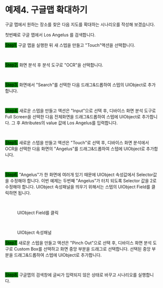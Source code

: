 # 예제4. 구글맵 확대하기

구글 맵에서 원하는 장소를 찾은 다음 지도를 확대하는 시나리오를 작성해 보겠습니다.

첫번째로 구글 맵에서 Los Angelus 를 검색합니다.&#x20;

<mark style="background-color:green;">Step1.</mark> 구글 맵을 실행한 뒤 새 스텝을 만들고 "Touch"액션을 선택합니다.

<figure><img src="../.gitbook/assets/스크린샷 2022-09-23 오전 11.35.26.png" alt=""><figcaption></figcaption></figure>



<mark style="background-color:green;">Step2.</mark> 화면 분석 후 분석 도구로 "OCR"을 선택합니다.

<figure><img src="../.gitbook/assets/스크린샷 2022-09-23 오전 11.37.26 (1).png" alt=""><figcaption></figcaption></figure>

<mark style="background-color:green;">Step3.</mark> 화면에서 "Search"를 선택한 다음 드래그&드롭하여 스텝의 UIObject로 추가합니다.&#x20;

<figure><img src="../.gitbook/assets/스크린샷 2022-09-23 오전 11.39.05.png" alt=""><figcaption></figcaption></figure>

<mark style="background-color:green;">Step4.</mark> 새로운 스텝을 만들고 액션은 "Input"으로 선택 후, 디바이스 화면 분석 도구로 Full Screen을 선택한 다음 전체화면을 드래그&드롭하여 스텝에 UIObject로 추가합니다. 그 후 Attributes의 value 값에 Los Angelus를 입력합니다.&#x20;

<figure><img src="../.gitbook/assets/스크린샷 2022-09-23 오전 11.44.25 (1).png" alt=""><figcaption></figcaption></figure>

<mark style="background-color:green;">Step5.</mark> 새로운 스텝을 만들고 액션은 "Touch"로 선택 후, 디바이스 화면 분석에서 OCR을 선택한 다음 화면의 "Angelus"를 드래그&드롭하여 스텝에 UIObject로 추가합니다.&#x20;

<figure><img src="../.gitbook/assets/스크린샷 2022-09-23 오전 11.49.28 (1).png" alt=""><figcaption></figcaption></figure>

<mark style="background-color:green;">Step6.</mark> "Angelus"가 한 화면에 여러개 있기 때문에 UIObject 속성값에서 Selector값을 수정해야 합니다. 이번 예제는 두번째 "Angelus"가 터치 되도록 Selector 값을 2로 수정해야 합니다. UIObject 속성패널을 띄우기 위해서는 스텝의 UIObject Field를 클릭하면 됩니다.&#x20;

<figure><img src="../.gitbook/assets/스크린샷 2022-09-23 오전 11.54.38.png" alt=""><figcaption><p>UIObject Field를 클릭</p></figcaption></figure>

<figure><img src="../.gitbook/assets/스크린샷 2022-09-23 오전 11.56.57.png" alt=""><figcaption><p>UIObject 속성패널</p></figcaption></figure>

<mark style="background-color:green;">Step7.</mark> 새로운 스텝을 만들고 액션은 "Pinch Out"으로 선택 후, 디바이스 화면 분석 도구로 Custom Box를 선택하고 화면 중앙 부분을 드래그로 선택합니다. 선택된 중앙 부분을 드래그&드롭하여 스텝에 UIObject로 추가합니다.&#x20;

<figure><img src="../.gitbook/assets/스크린샷 2022-09-23 오후 4.46.29.png" alt=""><figcaption></figcaption></figure>

<mark style="background-color:green;">Step8.</mark> 구글맵의 검색창에 글씨가 입력되지 않은 상태로 바꾸고 시나리오를 실행합니다.&#x20;

<figure><img src="../.gitbook/assets/스크린샷 2022-09-23 오후 3.00.47.png" alt=""><figcaption></figcaption></figure>
